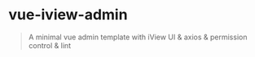 # vue-iview-admin

> A minimal vue admin template with iView UI & axios & permission control & lint
